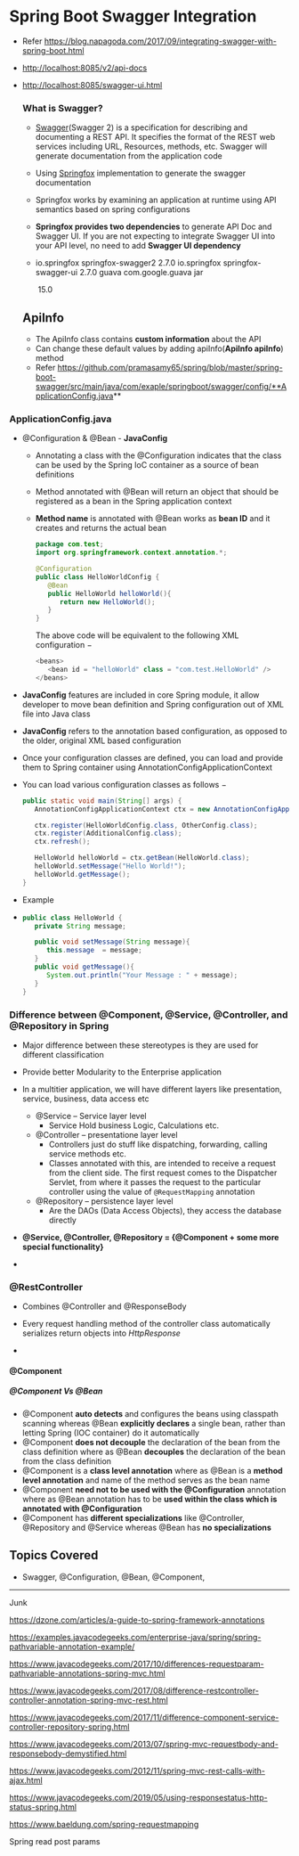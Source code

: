 # Spring Boot Swagger Integration

* Refer https://blog.napagoda.com/2017/09/integrating-swagger-with-spring-boot.html

* [http://localhost:8085/v2/api-docs](http://localhost:8085/v2/api-docs)

* [http://localhost:8085/swagger-ui.html](http://localhost:8085/swagger-ui.html)

  

  ### **What is Swagger?**

  * [Swagger](https://swagger.io/)(Swagger 2) is a specification for describing and documenting a REST API. It specifies the format of the REST web services including URL, Resources, methods, etc. Swagger will generate documentation from the application code

  * Using [Springfox](http://springfox.github.io/springfox/) implementation to generate the swagger documentation

  * Springfox works by examining an application at runtime using API semantics based on spring configurations

  * **Springfox provides two dependencies** to generate API Doc and Swagger UI. If you are not expecting to integrate Swagger UI into your API level, no need to add  **Swagger UI dependency**

  * <dependency>
        <groupId>io.springfox</groupId>
        <artifactId>springfox-swagger2</artifactId>
        <version>2.7.0</version>
    </dependency>

    <dependency>
        <groupId>io.springfox</groupId>
        <artifactId>springfox-swagger-ui</artifactId>
        <version>2.7.0</version>
    </dependency>

    <dependency>
        <groupId>guava</groupId>
        <artifactId>com.google.guava</artifactId>
        <type>jar</type>

    ​    <version>15.0</version>

    </dependency>

  ## ApiInfo

  * The ApiInfo class contains **custom information** about the API
  * Can change these default values by adding apiInfo(**ApiInfo apiInfo**) method
  * Refer https://github.com/pramasamy65/spring/blob/master/spring-boot-swagger/src/main/java/com/exaple/springboot/swagger/config/**ApplicationConfig.java**

  

### ApplicationConfig.java

* @Configuration & @Bean - **JavaConfig**

  * Annotating a class with the @Configuration indicates that the class can be used by the Spring IoC container as a source of bean definitions

  * Method annotated with @Bean will return an object that should be registered as a bean in the Spring application context

  * **Method name** is annotated with @Bean works as **bean ID** and it creates and returns the actual bean

    ```java
    package com.test;
    import org.springframework.context.annotation.*;
    
    @Configuration
    public class HelloWorldConfig {
       @Bean 
       public HelloWorld helloWorld(){
          return new HelloWorld();
       }
    }
    ```

    The above code will be equivalent to the following XML configuration −

    ```java
    <beans>
       <bean id = "helloWorld" class = "com.test.HelloWorld" />
    </beans>
    ```

* **JavaConfig** features are included in core Spring module, it allow developer to move bean definition and Spring configuration out of XML file into Java class

* **JavaConfig** refers to the annotation based configuration, as opposed to the older, original XML based configuration

* Once your configuration classes are defined, you can load and provide them to Spring container using AnnotationConfigApplicationContext

* You can load various configuration classes as follows −

  ```java
  public static void main(String[] args) {
     AnnotationConfigApplicationContext ctx = new AnnotationConfigApplicationContext();
  
     ctx.register(HelloWorldConfig.class, OtherConfig.class);
     ctx.register(AdditionalConfig.class);
     ctx.refresh();
  
     HelloWorld helloWorld = ctx.getBean(HelloWorld.class);
     helloWorld.setMessage("Hello World!");
     helloWorld.getMessage();
  }
  ```

* Example

* ```java
  public class HelloWorld {
     private String message;
  
     public void setMessage(String message){
        this.message  = message;
     }
     public void getMessage(){
        System.out.println("Your Message : " + message);
     }
  }
  ```

### Difference between @Component, @Service, @Controller, and @Repository in Spring

* Major difference between these stereotypes is they are used for different classification
* Provide better Modularity to the Enterprise application
* In a multitier application, we will have different layers like presentation, service, business, data access etc
  * @Service – Service layer level
    * Service Hold business Logic, Calculations etc.
  * @Controller – presentatione layer level
    * Controllers just do stuff like dispatching, forwarding, calling service methods etc.
    * Classes annotated with this, are intended to receive a request from the client side. The first request comes to the Dispatcher Servlet, from where it passes the request to the particular controller using the value of `@RequestMapping` annotation
  * @Repository – persistence layer level
    * Are the DAOs (Data Access Objects), they access the database directly

* **@Service, @Controller, @Repository = {@Component + some more special functionality}**
* 

### @RestController

* Combines @Controller and @ResponseBody
* Every request handling method of the controller class automatically serializes return objects into *HttpResponse*

* 

#### @Component

##### @Component Vs @Bean

* @Component **auto detects** and configures the beans using classpath scanning whereas @Bean **explicitly declares** a single bean, rather than letting Spring (IOC container) do it automatically
* @Component **does not decouple** the declaration of the bean from the class definition where as @Bean **decouples** the declaration of the bean from the class definition
* @Component is a **class level annotation** where as @Bean is a **method level annotation** and name of the method serves as the bean name
* @Component **need not to be used with the @Configuration** annotation where as @Bean annotation has to be **used within the class which is annotated with @Configuration**
* @Component has **different specializations** like @Controller, @Repository and @Service whereas @Bean has **no specializations**

## Topics Covered

* Swagger, @Configuration, @Bean, @Component, 

----

Junk 

https://dzone.com/articles/a-guide-to-spring-framework-annotations

https://examples.javacodegeeks.com/enterprise-java/spring/spring-pathvariable-annotation-example/

https://www.javacodegeeks.com/2017/10/differences-requestparam-pathvariable-annotations-spring-mvc.html

https://www.javacodegeeks.com/2017/08/difference-restcontroller-controller-annotation-spring-mvc-rest.html

https://www.javacodegeeks.com/2017/11/difference-component-service-controller-repository-spring.html

https://www.javacodegeeks.com/2013/07/spring-mvc-requestbody-and-responsebody-demystified.html

https://www.javacodegeeks.com/2012/11/spring-mvc-rest-calls-with-ajax.html

https://www.javacodegeeks.com/2019/05/using-responsestatus-http-status-spring.html

https://www.baeldung.com/spring-requestmapping

Spring read post params